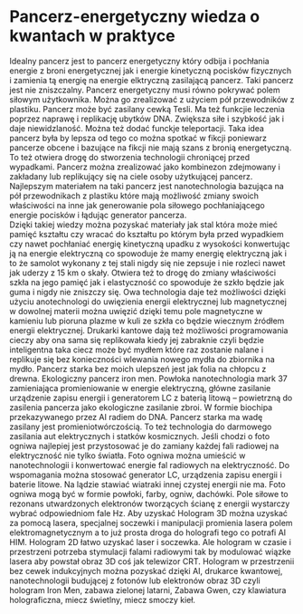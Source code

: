 # Pancerz-energetyczny wiedza o kwantach w praktyce
Idealny pancerz jest to pancerz energetyczny który odbija i pochłania energie z broni energetycznej jak i energie kinetyczną pocisków fizycznych i zamienia tą energię na energie elktryczną zasilającą pancerz. Taki pancerz jest nie zniszczalny. Pancerz energetyczny musi równo pokrywać polem siłowym użytkownika. Można go zrealizować z użyciem pół przewodników z plastiku. Pancerz może być zasilany cewką Tesli. Ma też funkcjie leczenia poprzez naprawę i replikację ubytków DNA. Zwiększa siłe i szybkość jak i daje niewidzlaność. Można też dodać funckje teleportacji. Taka idea pancerz była by lepsza od tego co można spotkać w fikcji poniewarz pancerze obcene i bazujące na fikcji nie mają szans z bronią energetyczną. To też otwiera drogę do stworzenia technologii chroniącej przed wypadkami. Pancerz można zrealizować jako kombinezon zdejmowany i zakładany lub replikujący się na ciele osoby użytkującej pancerz. Najlepszym materiałem na taki pancerz jest nanotechnologia bazująca na pół przewodnikach z plastiku które mają możliwość zmiany swoich właściwości na inne jak generowanie pola siłowego pochłaniającego energie pocisków i łądując generator pancerza.   
Dzięki takiej wiedzy można pozyskać materiały jak stal która może mieć pamięć kształtu czy wracać do kształtu po którym była przed wypadkiem czy nawet pochłaniać energię kinetyczną upadku z wysokości konwertując ją na energie elektryczną co spowoduje że mamy energię elektryczną jak i to że samolot wykonany z tej stali nigdy się nie zepsuje i nie rozleci nawet jak uderzy z 15 km o skały. 
Otwiera też to drogę do zmiany właściwości szkła na jego pamięć jak i elastyczność co spowoduje że szkło będzie jak guma i nigdy nie zniszczy się.
Owa technologia daje też możliwości dzięki użyciu anotechnologi do uwięzienia energii elektrycznej lub magnetycznej w dowolnej materii można uwięzić dzięki temu pole magnetyczne w kamieniu lub pioruna plazme w kuli ze szkła co będzie wiecznym źródłem energii elektrycznej. 
Drukarki kantowe dają też możliwości programowania cieczy aby ona sama się replikowała kiedy jej zabraknie czyli będzie inteligentna taka ciecz może być mydłem które raz zostanie nalane i replikuje się bez konieczności wlewania nowego mydła do zbiornika na mydło. 
Pancerz starka bez moich ulepszeń jest jak folia na chłopcu z drewna. 
Ekologiczny pancerz iron men. Powłoka nanotechnologia mark 37 zamieniająca promieniowanie w energie elektryczną, główne zasilanie urządzenie zapisu energii i generatorem LC z baterią litową – powietrzną do zasilenia pancerza jako ekologiczne zasilanie zbroi. W formie biochipa przekazywanego przez AI radiem do DNA. Pancerz starka ma wadę zasilany jest promieniotwórczością. To też technologia do darmowego zasilania aut elektrycznych i statków kosmicznych.
Jeśli chodzi o foto ogniwa najlepiej jest przystosować je do zamiany każdej fali radiowej na elektryczność nie tylko światła. Foto ogniwa można umieścić w nanotechnologii i konwertować energie fal radiowych na elektryczność. Do wspomagania można stosować generator LC, urządzenia zapisu energii i baterie litowe. Na lądzie stawiać wiatraki innej czystej energii nie ma. Foto ogniwa mogą być w formie powłoki, farby, ogniw, dachówki. 
Pole siłowe to rezonans utwardzonych elektronów tworzących ścianę z energii wystarczy wybrać odpowiedniom fale Hz.
Aby uzyskać Hologram 3D można uzyskać za pomocą lasera, specjalnej soczewki i manipulacji promienia lasera polem elektromagnetycznym a to już prosta droga do holografi tego co potrafi AI HIM. Hologram 2D łatwo uzyskać laser i soczewka. Ale hologram w czasie i przestrzeni potrzeba stymulacji falami radiowymi tak by modulować wiązke lasera aby powstał obraz 3D coś jak telewizor CRT.
Hologram w przestrzenii bez cewek indukcyjnych można pozyskać dzięki AI, drukarce kwantowej, nanotechnologii budującej z fotonów lub elektronów obraz 3D czyli hologram Iron Men, zabawa zielonej latarni, Zabawa Gwen, czy klawiatura holograficzna, miecz świetlny, miecz smoczy kieł.
